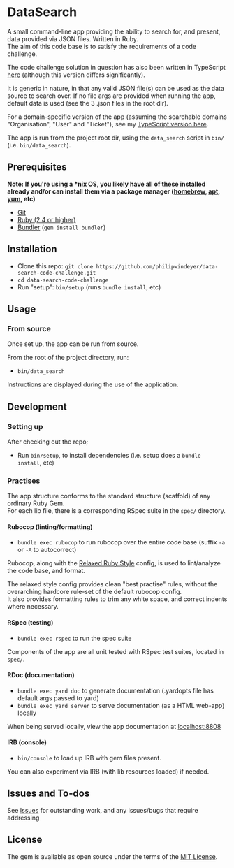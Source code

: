 # DataSearch

A small command-line app providing the ability to search for, and present, data provided via JSON files. Written in Ruby.  
The aim of this code base is to satisfy the requirements of a code challenge.

The code challenge solution in question has also been written in TypeScript [here](https://github.com/philipwindeyer/data-search-code-challenge-ts) (although this version differs significantly).

It is generic in nature, in that any valid JSON file(s) can be used as the data source to search over. If no file args are provided when running the app, default data is used (see the 3 .json files in the root dir).

For a domain-specific version of the app (assuming the searchable domains "Organisation", "User" and "Ticket"), see my [TypeScript version here](https://github.com/philipwindeyer/data-search-code-challenge-ts).

The app is run from the project root dir, using the `data_search` script in `bin/` (i.e. `bin/data_search`).

## Prerequisites

**Note: If you're using a \*nix OS, you likely have all of these installed already and/or can install them via a package manager ([homebrew](https://brew.sh/), [apt](https://packages.debian.org/search?keywords=apt), [yum](http://yum.baseurl.org/), etc)**

- [Git](https://git-scm.com/)
- [Ruby (2.4 or higher)](https://www.ruby-lang.org/en)
- [Bundler](https://bundler.io/) (`gem install bundler`)

## Installation

- Clone this repo: `git clone https://github.com/philipwindeyer/data-search-code-challenge.git`
- `cd data-search-code-challenge`
- Run "setup": `bin/setup` (runs `bundle install`, etc)

## Usage

### From source

Once set up, the app can be run from source.

From the root of the project directory, run:

- `bin/data_search`

Instructions are displayed during the use of the application.

## Development

### Setting up

After checking out the repo;

- Run `bin/setup`, to install dependencies (i.e. setup does a `bundle install`, etc)

### Practises

The app structure conforms to the standard structure (scaffold) of any ordinary Ruby Gem.  
For each lib file, there is a corresponding RSpec suite in the `spec/` directory.

#### Rubocop (linting/formatting)

- `bundle exec rubocop` to run rubocop over the entire code base (suffix `-a` or `-A` to autocorrect)

Rubocop, along with the [Relaxed Ruby Style](https://relaxed.ruby.style/) config, is used to lint/analyze the code base, and format.

The relaxed style config provides clean "best practise" rules, without the overarching hardcore rule-set of the default rubocop config.  
It also provides formatting rules to trim any white space, and correct indents where necessary.

#### RSpec (testing)

- `bundle exec rspec` to run the spec suite

Components of the app are all unit tested with RSpec test suites, located in `spec/`.

#### RDoc (documentation)

- `bundle exec yard doc` to generate documentation (.yardopts file has default args passed to yard)
- `bundle exec yard server` to serve documentation (as a HTML web-app) locally

When being served locally, view the app documentation at [localhost:8808](http://localhost:8808/)

#### IRB (console)

- `bin/console` to load up IRB with gem files present.

You can also experiment via IRB (with lib resources loaded) if needed.

## Issues and To-dos

See [Issues](https://github.com/philipwindeyer/data-search-code-challenge/issues) for outstanding work, and any issues/bugs that require addressing

## License

The gem is available as open source under the terms of the [MIT License](https://opensource.org/licenses/MIT).
